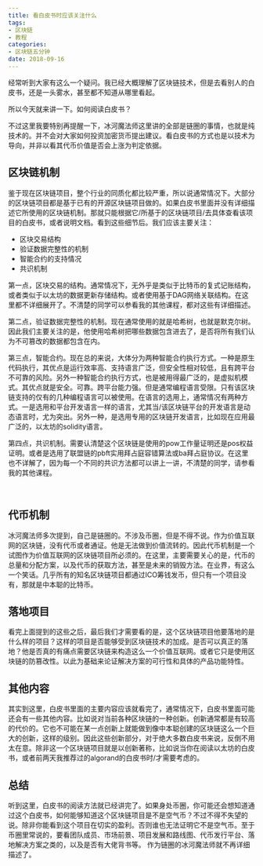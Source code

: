 ```yaml
---
title: 看白皮书时应该关注什么
tags:
- 区块链
- 教程
categories:
- 区块链五分钟
date: 2018-09-16
---
```


经常听到大家有这么一个疑问。我已经大概理解了区块链技术，但是去看别人的白皮书，还是一头雾水，甚至都不知道从哪里看起。

所以今天就来讲一下。如何阅读白皮书？

不过这里我要特别再提醒一下，冰河魔法师这里讲的全部是链圈的事情，也就是纯技术的。并不会对大家如何投资加密货币提出建议。看白皮书的方式也是以技术为导向，并非以看其代币价值是否会上涨为判定依据。

## 区块链机制

鉴于现在区块链项目，整个行业的同质化都比较严重，所以说通常情况下。大部分的区块链项目都是基于已有的开源区块链项目做的。如果白皮书里面并没有详细描述它所使用的区块链机制。那就只能根据它/所基于的区块链项目/去具体查看该项目的白皮书，或者说明文档。看到这些细节后。我们应该主要关注：

-   区块交易结构
-   验证数据完整性的机制
-   智能合约的支持情况
-   共识机制

第一点，区块交易的结构。通常情况下，无外乎是类似于比特币的复式记账结构，或者类似于以太坊的数据更新存储结构。或者使用基于DAG网络关联结构。在这里都不详细展开了。不清楚的同学可以参看我的其他课程，都对这些有详细描述。

第二点，验证数据完整性的机制。现在通常使用的就是哈希树，也就是默克尔树。因此我们主要关注的是，他使用哈希树把哪些数据包含进去了，是否将所有我们认为不可篡改的数据都包含在内。

第三点，智能合约。现在总的来说，大体分为两种智能合约执行方式。一种是原生代码执行，其优点是运行效率高、支持语言广泛，但安全性相对较低，且有跨平台不可靠的风险。另外一种智能合约执行方式，也是被用得最广泛的，是虚拟机模式。其优点就是安全。可靠。跨平台能力强。但是通常编程语言受限。只有该区块链支持的仅有的几种编程语言可以被使用。在语言的选用上，通常情况有两种方式。一是选用和平台开发语言一样的语言，尤其当/该区块链平台的开发语言是动态语言时，尤为突出。另外一种，是选用专用的区块链开发语言，比如现在应用最广泛的，以太坊的solidity语言。

第四点，共识机制。需要认清楚这个区块链是使用的pow工作量证明还是pos权益证明。或者是选用了联盟链的pbft实用拜占庭容错算法或ba拜占庭协议。在这里也不详解了，因为每一个不同的共识方法都可以讲上一讲，不清楚的同学，请参看我的其他课程。

 
## 代币机制

冰河魔法师多次提到，自己是链圈的。不涉及币圈，但是不得不说。作为价值互联网的区块链，没有代币或者通证。他是无法做到价值流转的。因此代币机制是一个试图作为价值互联网的区块链项目所必须的。在这里，主要需要关心的是，代币的总量和分配方案，以及代币的获取方法，甚至是未来的销毁方法。在业界，有这么一个笑话。几乎所有的知名区块链项目都通过ICO筹钱发币，但只有一个项目没有，那就是中本聪的比特币。

## 落地项目

看完上面提到的这些之后，最后我们才需要看的是，这个区块链项目他要落地的是什么样的项目？这样的项目是否能够受到区块链技术的加成。是否可以真正的落地？他是否真的有痛点需要区块链来构造这么一个价值互联网。或者它只是使用区块链的防篡改性。以此为基础来论证解决方案的可行性和具体的产品功能特性。

## 其他内容 

其实到这里，白皮书里面的主要内容应该就看完了，通常情况下，白皮书里面可能还会有一些其他内容。比如说对当前各种区块链的一种创新。创新通常都是有较高的代价的。它也不可能在某一点创新上就能做到像中本聪创建的区块链这么一个巨大的创新，这样的级别。因此这些创新部分，对于绝大多数白皮书来说，反倒不用太在意。除非这一个区块链项目就是以创新著称，比如说当你在阅读以太坊的白皮书，或者前两天我推荐过的algorand的白皮书时/才需要考虑的。

## 总结 

听到这里，白皮书的阅读方法就已经讲完了。如果身处币圈，你可能还会想知道通过这个白皮书，如何能够知道这个区块链项目是不是空气币？不过不得不失望的说。除非你能看到这个项目在切实的盈利。否则谁也无法证明它不是空气币。至于币圈里常说的，要看团队成员、市场前景、项目发展和路线图、代币发行平台、落地解决方案之类的，以及是否有大佬背书等。 作为链圈的冰河魔法师就不再详细描述了。

